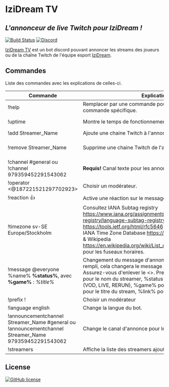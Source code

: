 # IziDream TV
## _L'annonceur de live Twitch pour IziDream !_

[![Build Status](https://img.shields.io/static/v1?label=build&message=success&color=brightgreen)](https://github.com/Khaelo/IziDream-TV-BOT) [![Discord](https://badgen.net/badge/icon/discord?icon=discord&label)](https://discord.com/oauth2/authorize?client_id=800157474455552022&scope=bot&permissions=525060271192)

[IziDream TV](https://github.com/Khaelo/IziDream-TV-BOT) est un bot discord pouvant annoncer les streams des joueurs ou de la chaîne Twitch de l'équipe esport [IziDream](https://izidream.gg/).

## Commandes

Liste des commandes avec les explications de celles-ci.

| Commande | Explication | Extension |
| ------ | ------ | ------ |
| !help <command> | Remplacer <command> par une commande pour obtenir de l'aide sur une commande spécifique. | h
| !uptime | Montre le temps de fonctionnement du bot. | timeup, online
| !add Streamer_Name | Ajoute une chaine Twitch à l'annonceur. | +
| !remove Streamer_Name | Supprime une chaine Twitch de l'annonceur. | rem, -, del, delete
| !channel #general ou !channel 979359452291543062 | **Requis!** Canal texte pour les annonces.| ch, chn
| !operator <@187221521297702923> | Choisir un modérateur. | op
| !reaction 👍 | Active une réaction sur le message d'annonce. | react
| !timezone sv-SE Europe/Stockholm | Consultez IANA Subtag registry https://www.iana.org/assignments/language-subtag-registry/language-subtag-registry & IETF RFC 5646 https://tools.ietf.org/html/rfc5646 pour les balises locales et IANA Time Zone Database https://www.iana.org/time-zones & Wikipedia https://en.wikipedia.org/wiki/List_of_tz_database_time_zones pour les fuseaux horaires. | tz
| !message <streamerName> @everyone %name% **%status%**, avec **%game%** : *%title%* | Changement du message d'annonce du stream. Si <streamerName> est rempli, cela changera le message d'annonce de ce streamer. Assurez-vous d'enlever le <>. Prend en charge %name% pour le nom du streamer, %status% pour le type de stream (VOD, LIVE, RERUN), %game% pour le titre du jeu et %title% pour le titre du stream, %link% pour le lien twitch | msg
| !prefix ! | Choisir un modérateur | pfx
| !language english | Change la langue du bot. | lang
| !announcementchannel Streamer_Name #general ou !announcementchannel Streamer_Name 979359452291543062 | Change le canal d'annonce pour le streamer spécifié. | ac
| !streamers | Affiche la liste des streamers ajoutés. | list



## License

[![GitHub license](https://img.shields.io/github/license/Khaelo/IziDream-TV-BOT)](https://github.com/Khaelo/IziDream-TV-BOT/blob/main/LICENSE)